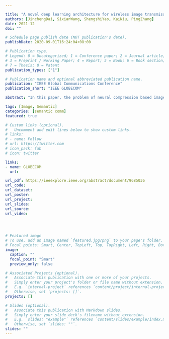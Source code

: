 ```yaml
---

title: "A novel deep learning architecture for wireless image transmission"
authors: [JinchengDai, SixianWang, ShengshiYao, KaiNiu, PingZhang]
date: 2021-12
doi: ""

# Schedule page publish date (NOT publication's date).
publishDate: 2020-09-01T16:24:04+08:00

# Publication type.
# Legend: 0 = Uncategorized; 1 = Conference paper; 2 = Journal article;
# 3 = Preprint / Working Paper; 4 = Report; 5 = Book; 6 = Book section;
# 7 = Thesis; 8 = Patent
publication_types: ["1"]

# Publication name and optional abbreviated publication name.
publication: "IEEE Global Communications Conference"
publication_short: "IEEE GLOBECOM"

abstract: "In this paper, the problem of neural compression based image transmission over wireless channels is studied. Since all procedures are considered over wireless links, the quality of training is affected by wireless factors such as packet errors. In the considered model, compressed data given by the neural source encoder (NSE) are fed into an error-control channel encoder and modulated as discrete symbols sent over a memoryless channel. In the receiving end, the channel decoder and the neural source decoder (NSD) forms an iterative structure to reconstruct the original image. Since all neural compressed data are transmitted over wireless channels, the training of NSD is affected by wireless channel factors such as residual bit errors given by the channel decoder. Meanwhile, during outer-loop iterations, the NSD needs to match the variant of information reliability output by the channel decoder so as to build a global optimal receiver. To this end, a refiner neural network is first attached after the NSD to adjust its output as the format of a priori information sent into the channel decoder. Then, the extrinsic information transfer (EXIT) functions of channel decoder and NSD are derived. At each iteration, the reliability of messages sent into the NSD is explicitly predicted by using the EXIT chart. By this means, the NSD can be trained in a residual bit error aware manner, and we realize a joint learning and iterative decoding framework to ensure the quality of neural image transmission over realistic wireless channels. "

tags: [Image, Semantic]
categories: [semantic comm]
featured: true

# Custom links (optional).
#   Uncomment and edit lines below to show custom links.
# links:
# - name: Follow
# url: https://twitter.com
# icon_pack: fab
# icon: twitter

links:
- name: GLOBECOM
  url: 

url_pdf: https://ieeexplore.ieee.org/abstract/document/9685036
url_code: 
url_dataset:
url_poster:
url_project: 
url_slides:
url_source: 
url_video:




# Featured image
# To use, add an image named `featured.jpg/png` to your page's folder. 
# Focal points: Smart, Center, TopLeft, Top, TopRight, Left, Right, BottomLeft, Bottom, BottomRight.
image:
  caption: ""
  focal_point: "Smart"
  preview_only: false

# Associated Projects (optional).
#   Associate this publication with one or more of your projects.
#   Simply enter your project's folder or file name without extension.
#   E.g. `internal-project` references `content/project/internal-project/index.md`.
#   Otherwise, set `projects: []`.
projects: []

# Slides (optional).
#   Associate this publication with Markdown slides.
#   Simply enter your slide deck's filename without extension.
#   E.g. `slides: "example"` references `content/slides/example/index.md`.
#   Otherwise, set `slides: ""`.
slides: ""
---
```

